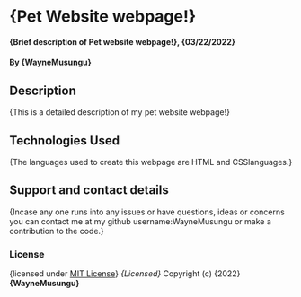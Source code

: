 # {Pet Website webpage!}
#### {Brief description of Pet website webpage!}, {03/22/2022}
#### By **{WayneMusungu}**
## Description
{This is a detailed description of my pet website webpage!}
## Technologies Used
{The languages used to create this webpage are HTML and CSSlanguages.}
## Support and contact details
{Incase any one runs into any issues or have questions, ideas or concerns you can contact me at my github username:WayneMusungu or make a contribution to the code.}
### License
{licensed under [MIT License](LICENSE)}
*{Licensed}*
Copyright (c) {2022} **{WayneMusungu}**
